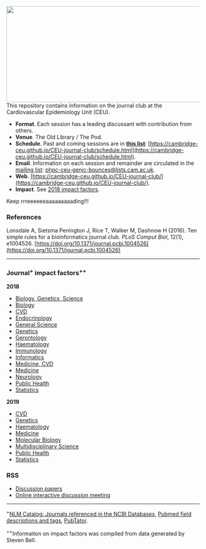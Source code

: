<a href="https://phdcomics.com/comics/archive_print.php?comicid=963"><img src="http://phdcomics.com/comics/archive/phd011108s.gif" width="560" height="250" align="right"></a>

This repository contains information on the journal club at the Cardiovascular Epidemiology Unit (CEU).

* **Format**. Each session has a leading discussant with contribution from others.
* **Venue**. The Old Library / The Pod.
* **Schedule**. Past and coming sessions are in [**this list**](schedule.md): [https://cambridge-ceu.github.io/CEU-journal-club/schedule.html](https://cambridge-ceu.github.io/CEU-journal-club/schedule.html).
* **Email**. Information on each session and remainder are circulated in the <a href="mailto:phpc-ceu-genjc-bounces@lists.cam.ac.uk">mailing list</a>: phpc-ceu-genjc-bounces@lists.cam.ac.uk.
* **Web**. [https://cambridge-ceu.github.io/CEU-journal-club/](https://cambridge-ceu.github.io/CEU-journal-club/).
* **Impact**. See [2018 impact factors](https://github.com/cambridge-ceu/CEU-journal-club#2018-journal-impact-factors).

Keep rrreeeeeeaaaaaaaaading!!!

### References

Lonsdale A, Sietsma Penington J, Rice T, Walker M, Dashnow H (2016). Ten simple rules for a bioinformatics journal club. *PLoS Comput Biol*, 12(1), e1004526. [https://doi.org/10.1371/journal.pcbi.1004526](https://doi.org/10.1371/journal.pcbi.1004526)

---

### Journal<sup>+</sup> impact factors<sup>++</sup>

**2018**

* [Biology, Genetics, Science](IF/IF_2018_Biology_Genetics_Science.tsv)
* [Biology](IF/IF_2018_Biology.tsv)
* [CVD](IF/IF_2018_CVD.tsv)
* [Endocrinology](IF/IF_2018_Endocrinology.tsv)
* [General Science](IF/IF_2018_General_Science.tsv)
* [Genetics](IF/IF_2018_Genetics.tsv)
* [Gerontology](IF/IF_2018_Gerontology.tsv)
* [Haematology](IF/IF_2018_Haematology.tsv)
* [Immunology](IF/IF_2018_Immunology.tsv)
* [Informatics](IF/IF_2018_Informatics.tsv)
* [Medicine, CVD](IF/IF_2018_Medicine_CVD.tsv)
* [Medicine](IF/IF_2018_Medicine.tsv)
* [Neurology](IF/IF_2018_Neurology.tsv)
* [Public Health](IF/IF_2018_Public_Health.tsv)
* [Statistics](IF/IF_2018_Statistics.tsv)

**2019**

* [CVD](IF/IF_2019_CVD.tsv)
* [Genetics](IF/IF_2019_Genetics.tsv)
* [Haematology](IF/IF_2019_Haematology.tsv)
* [Medicine](IF/IF_2019_Medicine_CVD.tsv)
* [Molecular Biology](IF/IF_2019_Molecular_Biology.tsv)
* [Multidisciplinary Science](IF/IF_2019_Multidiscipinary_Science.tsv)
* [Public Health](IF/IF_2019_Public_Health.tsv)
* [Statistics](IF/IF_2019_Statistics.tsv)

### RSS

* [Discussion papers](https://rss.org.uk/news-publication/publications/journals/discussion-papers-meetings/)
* [Online interactive discussion meeting](https://rss.org.uk/training-events/events/events-2020/online-interactive-discussion-meeting/)

---

<sup>+</sup>[NLM Catalog: Journals referenced in the NCBI Databases](https://www.ncbi.nlm.nih.gov/nlmcatalog/journals), 
[Pubmed field descriptions and tags](https://www.ncbi.nlm.nih.gov/books/NBK3827/#pubmedhelp.Search_Field_Descriptions_and),
[PubTator](https://www.ncbi.nlm.nih.gov/research/pubtator/).

<sup>++</sup>Informaiton on impact factors was compiled from data generated by Steven Bell.
